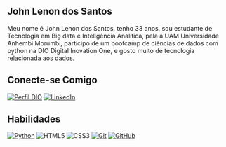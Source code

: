 

## John Lenon dos Santos

Meu nome é John Lenon dos Santos, tenho 33 anos, sou estudante de Tecnologia em Big data e Inteligência Analítica, pela a UAM Universidade Anhembi Morumbi, participo de um bootcamp de ciências de dados com python na DIO Digital Inovation One, e gosto muito de tecnologia relacionada aos dados.


## Conecte-se Comigo
[![Perfil DIO](https://img.shields.io/badge/-Meu%20Perfil%20na%20DIO-30A3DC?style=for-the-badge)](https://web.dio.me/users/jlenon_32?tab=achievements)
[![LinkedIn](https://img.shields.io/badge/LinkedIn-000?style=for-the-badge&logo=linkedin&logoColor=0E76A8)](https://www.linkedin.com/in/john-santos-9ba)

## Habilidades
[![Python](https://img.shields.io/badge/Python-000?style=for-the-badge&logo=python&logoColor=30A3D)](https://docs.python.org/3/)
![HTML5](https://img.shields.io/badge/HTML-000?style=for-the-badge&logo=html5&logoColor=E94D5F)
![CSS3](https://img.shields.io/badge/CSS3-000?style=for-the-badge&logo=css3&logoColor=30A3DC)
[![Git](https://img.shields.io/badge/Git-000?style=for-the-badge&logo=git&logoColor=E94D5F)](https://git-scm.com/doc) 
[![GitHub](https://img.shields.io/badge/GitHub-000?style=for-the-badge&logo=github&logoColor=30A3DC)](https://docs.github.com/)

